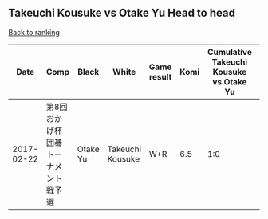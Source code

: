 ## Takeuchi Kousuke vs Otake Yu Head to head

[Back to ranking](../../index.md)




| **Date** | **Comp** | **Black** | **White** | **Game result** | **Komi** | **Cumulative Takeuchi Kousuke vs Otake Yu** | **Takeuchi Kousuke streak** | **Otake Yu streak** | 
| --- | --- | --- | --- | --- | --- | --- | --- | --- |
| 2017-02-22 | 第8回おかげ杯囲碁トーナメント戦予選 | Otake Yu | Takeuchi Kousuke | W+R | 6.5 | 1:0 | 1 | 0 |




